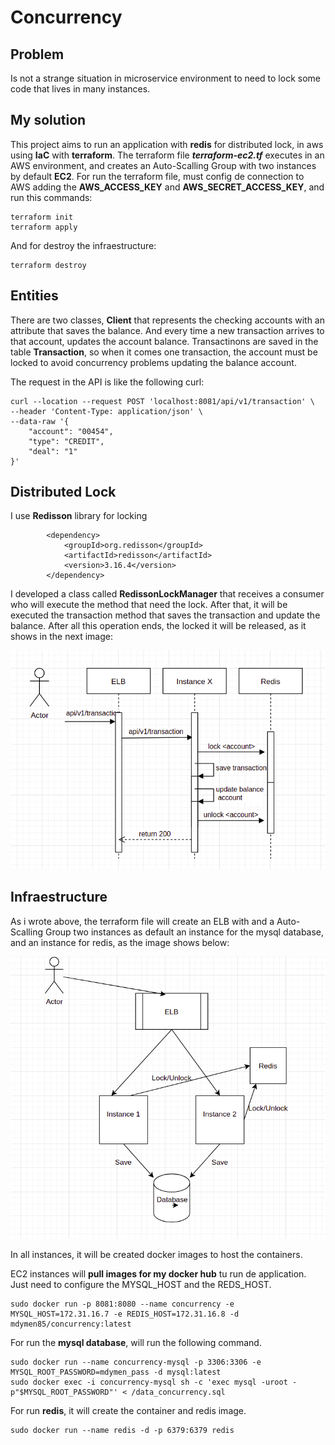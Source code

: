 # Concurrency

## Problem

Is not a strange situation in microservice environment to need to lock some code that lives in many instances. 

## My solution

This project aims to run an application with **redis** for distributed lock, in aws using **IaC** with **terraform**. The terraform file ***terraform-ec2.tf*** executes in an AWS environment, and creates an Auto-Scalling Group with two instances by default **EC2**. For run the terraform file, must config de connection to AWS adding the **AWS_ACCESS_KEY** and **AWS_SECRET_ACCESS_KEY**, and run this commands:

```
terraform init
terraform apply
```

And for destroy the infraestructure:

```
terraform destroy
```


## Entities

There are two classes, **Client** that represents the checking accounts with an attribute that saves the balance. And every time a new transaction arrives to that account, updates the account balance. Transactinons are saved in the table **Transaction**, so when it comes one transaction, the account must be locked to avoid concurrency problems updating the balance account.

The request in the API is like the following curl:

```
curl --location --request POST 'localhost:8081/api/v1/transaction' \
--header 'Content-Type: application/json' \
--data-raw '{
    "account": "00454",
    "type": "CREDIT",
    "deal": "1"
}'
```

## Distributed Lock

I use **Redisson** library for locking

```
		<dependency>
		    <groupId>org.redisson</groupId>
		    <artifactId>redisson</artifactId>
		    <version>3.16.4</version>
		</dependency>
```

I developed a class called **RedissonLockManager** that receives a consumer who will execute the method that need the lock. After that, it will be executed the transaction method that saves the transaction and update the balance. After all this operation ends, the locked it will be released, as it shows in the next image:

![](https://github.com/mdymen85/concurrency/blob/main/diagram2.png)

## Infraestructure

As i wrote above, the terraform file will create an ELB with and a Auto-Scalling Group two instances as default an instance for the mysql database, and an instance for redis, as the image shows below:

![](https://github.com/mdymen85/concurrency/blob/main/diagram1.png)


In all instances, it will be created docker images to host the containers.

EC2 instances will **pull images for my docker hub** tu run de application. Just need to configure the MYSQL_HOST and the REDS_HOST.

```
sudo docker run -p 8081:8080 --name concurrency -e MYSQL_HOST=172.31.16.7 -e REDIS_HOST=172.31.16.8 -d mdymen85/concurrency:latest 
```

For run the **mysql database**, will run the following command.
```
sudo docker run --name concurrency-mysql -p 3306:3306 -e MYSQL_ROOT_PASSWORD=mdymen_pass -d mysql:latest
sudo docker exec -i concurrency-mysql sh -c 'exec mysql -uroot -p"$MYSQL_ROOT_PASSWORD"' < /data_concurrency.sql  
```

For run **redis**, it will create the container and redis image.
```
sudo docker run --name redis -d -p 6379:6379 redis
```
